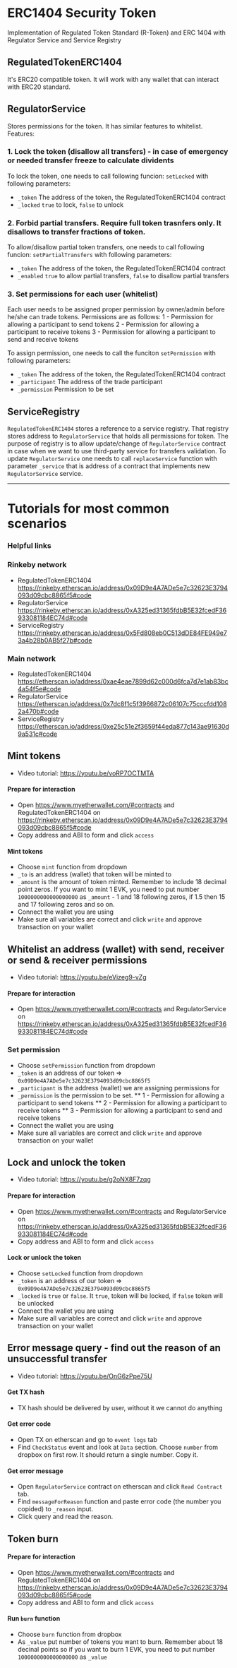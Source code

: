 # ERC1404 Security Token
Implementation of Regulated Token Standard (R-Token) and ERC 1404 with Regulator Service and Service Registry

## RegulatedTokenERC1404
It's ERC20 compatible token. It will work with any wallet that can interact with ERC20 standard.

## RegulatorService
Stores permissions for the token. It has similar features to whitelist. 
Features:
### 1. Lock the token (disallow all transfers) - in case of emergency or needed transfer freeze to calculate dividents
To lock the token, one needs to call following funcion:
`setLocked` with following parameters:
* `_token` The address of the token, the RegulatedTokenERC1404 contract
* `_locked` `true` to lock, `false` to unlock

### 2. Forbid partial transfers. Require full token trasnfers only. It disallows to transfer fractions of token.
To allow/disallow partial token transfers, one needs to call following funcion:
`setPartialTransfers` with following parameters:
* `_token` The address of the token, the RegulatedTokenERC1404 contract
* `_enabled` `true` to allow partial transfers, `false` to disallow partial transfers

### 3. Set permissions for each user (whitelist)
Each user needs to be assigned proper permission by owner/admin before he/she can trade tokens. Permissions are as follows:
1 - Permission for allowing a participant to send tokens
2 - Permission for allowing a participant to receive tokens
3 - Permission for allowing a participant to send and receive tokens

To assign permission, one needs to call the funciton `setPermission` with following parameters:
* `_token` The address of the token, the RegulatedTokenERC1404 contract
* `_participant` The address of the trade participant
* `_permission` Permission to be set

## ServiceRegistry
`RegulatedTokenERC1404` stores a reference to a service registry. That registry stores address to `RegulatorService` that holds all permissions for token. The purpose of registry is to allow update/change of `RegulatorService` contract in case when we want to use third-party service for transfers validation.
To update `RegulatorService` one needs to call `replaceService` function with parameter `_service` that is address of a contract that implements new `RegulatorService` service.

-----------------

# Tutorials for most common scenarios
### Helpful links
### Rinkeby network
* RegulatedTokenERC1404 https://rinkeby.etherscan.io/address/0x09D9e4A7ADe5e7c32623E3794093d09cbc8865f5#code
* RegulatorService https://rinkeby.etherscan.io/address/0xA325ed31365fdbB5E32fcedF36933081184EC74d#code
* ServiceRegistry https://rinkeby.etherscan.io/address/0x5Fd808eb0C513dDE84FE949e73a4b28b0AB5f27b#code
### Main network
* RegulatedTokenERC1404 https://etherscan.io/address/0xae4eae7899d62c000d6fca7d7e1ab83bc4a54f5e#code
* RegulatorService https://etherscan.io/address/0x7dc8f1c5f3966872c06107c75cccfdd1082a470b#code
* ServiceRegistry https://etherscan.io/address/0xe25c51e2f3659f44eda877c143ae91630d9a531c#code
## Mint tokens
* Video tutorial: https://youtu.be/voRP7OCTMTA
#### Prepare for interaction
* Open https://www.myetherwallet.com/#contracts and RegulatedTokenERC1404 on https://rinkeby.etherscan.io/address/0x09D9e4A7ADe5e7c32623E3794093d09cbc8865f5#code
* Copy address and ABI to form and click `access`
#### Mint tokens
* Choose `mint` function from dropdown
* `_to` is an address (wallet) that token will be minted to
* `_amount` is the amount of token minted. Remember to include 18 decimal point zeros. If you want to mint 1 EVK, you need to put number `1000000000000000000` as `_amount` - 1 and 18 following zeros, if 1.5 then 15 and 17 following zeros and so on.
* Connect the wallet you are using
* Make sure all variables are correct and click `write` and approve transaction on your wallet
## Whitelist an address (wallet) with send, receiver or send & receiver permissions
* Video tutorial: https://youtu.be/eVizeg9-vZg
#### Prepare for interaction
* Open https://www.myetherwallet.com/#contracts and RegulatorService on https://rinkeby.etherscan.io/address/0xA325ed31365fdbB5E32fcedF36933081184EC74d#code
### Set permission
* Choose `setPermission` function from dropdown
* `_token` is an address of our token => `0x09D9e4A7ADe5e7c32623E3794093d09cbc8865f5`
* `_participant` is the address (wallet) we are assigning permissions for
* `_permission` is the permission to be set.
** 1 - Permission for allowing a participant to send tokens
** 2 - Permission for allowing a participant to receive tokens
** 3 - Permission for allowing a participant to send and receive tokens
* Connect the wallet you are using
* Make sure all variables are correct and click `write` and approve transaction on your wallet
## Lock and unlock the token
* Video tutorial: https://youtu.be/g2oNX8F7zqg
#### Prepare for interaction
* Open https://www.myetherwallet.com/#contracts and RegulatorService on https://rinkeby.etherscan.io/address/0xA325ed31365fdbB5E32fcedF36933081184EC74d#code
* Copy address and ABI to form and click `access`
#### Lock or unlock the token
* Choose `setLocked` function from dropdown
* `_token` is an address of our token => `0x09D9e4A7ADe5e7c32623E3794093d09cbc8865f5`
* `_locked` is `true` or `false`. It `true`, token will be locked, if `false` token will be unlocked
* Connect the wallet you are using
* Make sure all variables are correct and click `write` and approve transaction on your wallet
## Error message query - find out the reason of an unsuccessful transfer
* Video tutorial: https://youtu.be/OnG6zPpe75U
#### Get TX hash
* TX hash should be delivered by user, without it we cannot do anything
#### Get error code
* Open TX on etherscan and go to `event logs` tab
* Find `CheckStatus` event and look at `Data` section. Choose `number` from dropbox on first row. It should return a single number. Copy it.
#### Get error message
* Open `RegulatorService` contract on etherscan and click `Read Contract` tab.
* Find `messageForReason` function and paste error code (the number you copided) to `_reason` input.
* Click query and read the reason.
## Token burn
#### Prepare for interaction
* Open https://www.myetherwallet.com/#contracts and RegulatedTokenERC1404 on https://rinkeby.etherscan.io/address/0x09D9e4A7ADe5e7c32623E3794093d09cbc8865f5#code
* Copy address and ABI to form and click `access`
#### Run `burn` function
* Choose `burn` function from dropbox
* As `_value` put number of tokens you want to burn. Remember about 18 decinal points so if you want to burn 1 EVK, you need to put number `1000000000000000000` as `_value`
